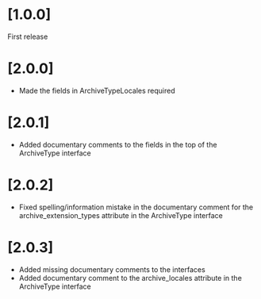 # [1.0.0]

First release

# [2.0.0]

 - Made the fields in ArchiveTypeLocales required

# [2.0.1]

 - Added documentary comments to the fields in the top of the ArchiveType interface

# [2.0.2]

 - Fixed spelling/information mistake in the documentary comment for the archive_extension_types attribute in the ArchiveType interface

# [2.0.3]

 - Added missing documentary comments to the interfaces
 - Added documentary comment to the archive_locales attribute in the ArchiveType interface